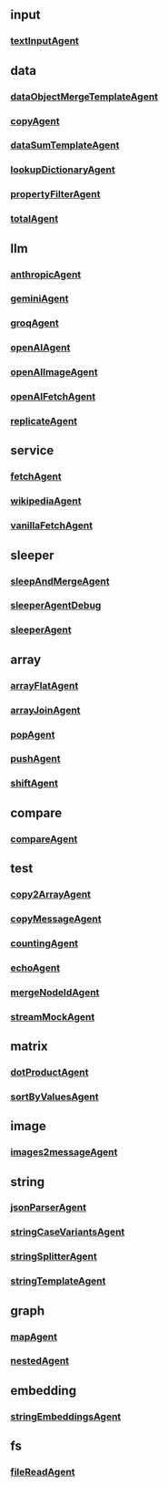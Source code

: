 ## input
### [textInputAgent](./input/textInputAgent.md)

## data
### [dataObjectMergeTemplateAgent](./data/dataObjectMergeTemplateAgent.md)
### [copyAgent](./data/copyAgent.md)
### [dataSumTemplateAgent](./data/dataSumTemplateAgent.md)
### [lookupDictionaryAgent](./data/lookupDictionaryAgent.md)
### [propertyFilterAgent](./data/propertyFilterAgent.md)
### [totalAgent](./data/totalAgent.md)

## llm
### [anthropicAgent](./llm/anthropicAgent.md)
### [geminiAgent](./llm/geminiAgent.md)
### [groqAgent](./llm/groqAgent.md)
### [openAIAgent](./llm/openAIAgent.md)
### [openAIImageAgent](./llm/openAIImageAgent.md)
### [openAIFetchAgent](./llm/openAIFetchAgent.md)
### [replicateAgent](./llm/replicateAgent.md)

## service
### [fetchAgent](./service/fetchAgent.md)
### [wikipediaAgent](./service/wikipediaAgent.md)
### [vanillaFetchAgent](./service/vanillaFetchAgent.md)

## sleeper
### [sleepAndMergeAgent](./sleeper/sleepAndMergeAgent.md)
### [sleeperAgentDebug](./sleeper/sleeperAgentDebug.md)
### [sleeperAgent](./sleeper/sleeperAgent.md)

## array
### [arrayFlatAgent](./array/arrayFlatAgent.md)
### [arrayJoinAgent](./array/arrayJoinAgent.md)
### [popAgent](./array/popAgent.md)
### [pushAgent](./array/pushAgent.md)
### [shiftAgent](./array/shiftAgent.md)

## compare
### [compareAgent](./compare/compareAgent.md)

## test
### [copy2ArrayAgent](./test/copy2ArrayAgent.md)
### [copyMessageAgent](./test/copyMessageAgent.md)
### [countingAgent](./test/countingAgent.md)
### [echoAgent](./test/echoAgent.md)
### [mergeNodeIdAgent](./test/mergeNodeIdAgent.md)
### [streamMockAgent](./test/streamMockAgent.md)

## matrix
### [dotProductAgent](./matrix/dotProductAgent.md)
### [sortByValuesAgent](./matrix/sortByValuesAgent.md)

## image
### [images2messageAgent](./image/images2messageAgent.md)

## string
### [jsonParserAgent](./string/jsonParserAgent.md)
### [stringCaseVariantsAgent](./string/stringCaseVariantsAgent.md)
### [stringSplitterAgent](./string/stringSplitterAgent.md)
### [stringTemplateAgent](./string/stringTemplateAgent.md)

## graph
### [mapAgent](./graph/mapAgent.md)
### [nestedAgent](./graph/nestedAgent.md)

## embedding
### [stringEmbeddingsAgent](./embedding/stringEmbeddingsAgent.md)

## fs
### [fileReadAgent](./fs/fileReadAgent.md)
